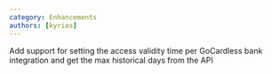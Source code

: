 ```yaml
---
category: Enhancements
authors: [kyrias]
---
```


Add support for setting the access validity time per GoCardless bank integration and get the max historical days from the API
